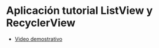 #   Aplicación tutorial ListView y RecyclerView

*   [Video demostrativo](https://www.youtube.com/watch?v=eP_KaPKW2g0)